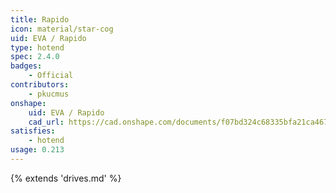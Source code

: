 ```yaml
---
title: Rapido
icon: material/star-cog
uid: EVA / Rapido
type: hotend
spec: 2.4.0
badges:
    - Official
contributors: 
    - pkucmus
onshape: 
    uid: EVA / Rapido
    cad_url: https://cad.onshape.com/documents/f07bd324c68335bfa21ca467/w/d601399f362953f314c15dfe/e/81f8ce9a8b0d63416459a23d
satisfies:
    - hotend
usage: 0.213
---
```


{% extends 'drives.md' %}
